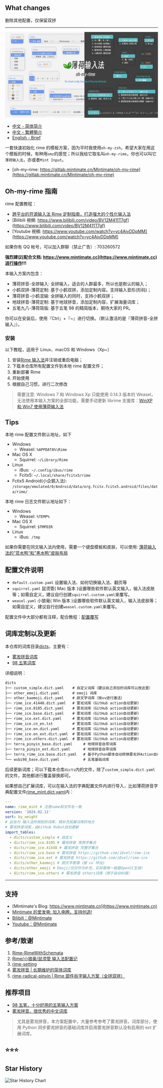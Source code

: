 ## What changes

删除其他配置，仅保留双拼

---

![样式](demo.webp)

- [中文 - 简体简介](README.md)
- [中文 - 繁體簡介](README_zh-CHT.md)
- [English - Brief](README_en.md)

一套快速初始化 rime 的模板方案，因为平时我使用`oh-my-zsh`，希望大家在用这个模板的时候，有种用`omz`的感觉；所以我给它取名叫`oh-my-rime`，你也可以叫它`薄荷输入法`，亦或者`Mint Input`。

- [oh-my-rime: https://gitlab.mintimate.cn/Mintimate/oh-my-rime](https://gitlab.mintimate.cn/Mintimate/oh-my-rime)

## Oh-my-rime 指南

rime 配置教程：

- [跨平台的开源输入法 Rime 定制指南，打造强大的个性化输入法](https://www.mintimate.cn/2023/03/18/rimeQuickInit)
- [Bilibili 視頻: https://www.bilibili.com/video/BV12M411T7gf](https://www.bilibili.com/video/BV12M411T7gf)
- [Youtube 視頻: https://www.youtube.com/watch?v=yc4AivDDpMM](https://www.youtube.com/watch?v=yc4AivDDpMM)

如果你有 QQ 帐号，可以加入群聊（禁止广告）: 703260572

**强烈建议[配合文档: https://www.mintimate.cc](https://www.mintimate.cc)进行操作!!!**

本输入方案内包含：

- 薄荷拼音-全拼输入: 全拼输入，适合的人群最多，所以也是默认的输入；
- 小鹤双拼-薄荷定制: 基于小鹤双拼，添加定制内容。支持输入音形(形码)；
- 薄荷拼音-小鹤混输: 全拼输入的同时，支持小鹤双拼；
- 地球拼音-薄荷定制: 基于地球拼音，添加定制内容，扩展海量词库；
- 五笔九八-薄荷简版: 基于五笔 98 的精简版本，期待大家的 PR。

你可以在安装后，使用『Ctrl』+『~』进行切换。（默认激活的是『薄荷拼音-全拼输入』）。

### 安装

以下教程，适用于 Linux、macOS 和 Windows（Xp~）

1. 安装[Rime 输入法](https://rime.im/)并注销或重启电脑；
2. 下载本仓库所有配置文件到本地 rime 配置文件；
3. 重新部署 Rime
4. 开始使用
5. 根据自己习惯，进行二次修改

> 需要注意: Windows 7 和 Windows Xp 只能使用 0.14.3 版本的 Weasel，无法使用本输入方案的全部功能，需要手动更新 librime 支援库：[WinXP 和 Win7 使用薄荷输入法](https://www.mintimate.cc/zh/guide/faQ.html#winxp%E5%92%8Cwin7%E4%BD%BF%E7%94%A8%E8%96%84%E8%8D%B7%E8%BE%93%E5%85%A5%E6%B3%95)

## Tips

本地 rime 配置文件默认地址，如下

- Windows
  - Weasel: `%APPDATA%\Rime`
- Mac OS X
  - Squirrel: `~/Library/Rime`
- Linux
  - iBus:` ~/.config/ibus/rime`
  - Fcitx5: `~/.local/share/fcitx5/rime`
- Fctix5 Android(小企鹅入法): `/storage/emulated/0/Android/data/org.fcitx.fcitx5.android/files/data/rime/`

本地 rime 日志文件默认地址如下：

- Windows
  - Weasel: `%TEMP%`
- Mac OS X
  - Squirrel: `$TMPDIR`
- Linux
  - iBus:` /tmp`
  
如果你需要在同文输入法内使用，需要一个键盘模板和皮肤，可以使用: [薄荷输入法的”蓝水鸭“和”黑水鸭“皮肤布局](https://www.mintimate.cc/zh/demo/diffAppearance.html#android%E5%A4%96%E8%A7%82)

## 配置文件说明

- `default.custom.yaml` 设置输入法、如何切换输入法、翻页等
- `squirrel.yaml` 鼠须管( Mac 版本 )设置哪些软件默认英文输入，输入法皮肤等；如需自定义，建议自行创建`squirrel.custom.yaml`来覆写。 
- `weasel.yaml` 小狼毫( Win 版本 )设置哪些软件默认英文输入，输入法皮肤等；如需自定义，建议自行创建`weasel.custom.yaml`来覆写。

配置文件中大部分都有注释，配合教程：[配置覆写](https://www.mintimate.cc/zh/guide/configurationOverride.html)

## 词库定制以及更新

本仓库的词库目录[dicts](dicts)，主要有：

- [雾凇拼音词库](https://github.com/iDvel/rime-ice)
- [98 五笔词库](https://github.com/yanhuacuo/98wubi-tables)

详细说明：

```txt
dicts
├── custom_simple.dict.yaml    # 自定义词库（建议自己添加的词库可以放这里）
├── other_emoji.dict.yaml      # emoji 词库
├── other_kaomoji.dict.yaml    # 颜文字词库（按vv进行激活）
├── rime_ice.41448.dict.yaml   # 雾凇词库（GitHub action自动更新）
├── rime_ice.8105.dict.yaml    # 雾凇词库（GitHub action自动更新）
├── rime_ice.base.dict.yaml    # 雾凇词库（GitHub action自动更新）
├── rime_ice.ext.dict.yaml     # 雾凇词库（GitHub action自动更新）
├── rime_ice.cn_en.txt         # 雾凇词库（GitHub action自动更新）
├── rime_ice.en.dict.yaml      # 雾凇词库（GitHub action自动更新）
├── rime_ice.en_ext.dict.yaml  # 雾凇词库（GitHub action自动更新）
├── rime_ice.others.dict.yaml  # 雾凇词库（GitHub action自动更新）
├── terra_pinyin_base.dict.yaml     # 地球拼音自带词库
├── terra_pinyin_ext.dict.yaml      # 地球拼音自带词库
├── terra_rime_ice.base.dict.yaml   # 基于Python脚本自动转换雾凇并Action自动更新
└── wubi98_base.dict.yaml           # 五笔基础词库
```

后续更新词库；可以下载本仓库`dicts`内的文件，除了`custom_simple.dict.yaml`的文件，其他都进行覆盖替换即可。

如果想自己扩展词库，可以在输入法的字典配置文件内进行导入，比如薄荷拼音字典配置文件[rime_mint.dict.yaml](rime_mint.dict.yaml)内：

```yaml
---
name: rime_mint # 注意name和文件名一致
version: '2024.02.11'
sort: by_weight
# 此处为 输入法所用到的词库，既补充拓展词库的地方
# 雾凇拼音词库，由Github Robot自动更新
import_tables:
  - dicts/custom_simple # 自定义
  - dicts/rime_ice.8105 # 霧凇拼音 常用字集合
  - dicts/rime_ice.41448 # 霧凇拼音 完整字集合
  - dicts/rime_ice.base # 雾凇拼音 https://github.com/iDvel/rime-ice
  - dicts/rime_ice.ext # 雾凇拼音 https://github.com/iDvel/rime-ice
  - dicts/other_kaomoji # 颜文字表情（按`vv`呼出)
  - dicts/other_emoji # Emoji(仅仅作为补充，实际使用一般是OpenCC生效)
  - dicts/rime_ice.others # 雾凇拼音 others词库（用于自动纠错）
```

---

## 支持

- [Mintimate's Blog: https://www.mintimate.cn](https://www.mintimate.cn)
- [Mintimate 的爱发电: 加入电圈，支持创造!](https://afdian.net/a/mintimate)
- [Bilibili：@Mintimate](https://space.bilibili.com/355567627)
- [Youtube：@Mintimate](https://www.youtube.com/channel/UCI7LLdUGNzkcKOE7grAqCoA)

## 参考/致谢

1. [Rime-RimeWithSchemata](https://github.com/rime/home/wiki/RimeWithSchemata)
2. [Rime/小狼豪/鼠须管 输入法配置记](https://chenhe.me/post/oh-my-rime)
3. [rime-setting](https://github.com/Iorest/rime-setting)
4. [雾凇拼音 | 长期维护的简体词库](https://github.com/iDvel/rime-ice)
5. [rime-radical-pinyin | Rime 部件拆字输入方案（全拼双拼）](https://github.com/mirtlecn/rime-radical-pinyin)

## 推荐项目

- [98 五笔，十分好用的五笔输入方案](http://www.98wubi.com/)
- [雾凇拼音，很优秀的中文词库](https://github.com/iDvel/rime-ice)

> 尤其是雾凇拼音，本方案配置中，大量参考参考了雾凇拼音。词库部分，使用 Python 同步雾凇拼音的基础词库并启用雾凇拼音默认没有启用的 ext 扩展词库。

## ⭐⭐⭐

## Star History

<picture>
<source media="(prefers-color-scheme: dark)" srcset="https://api.star-history.com/svg?repos=Mintimate/oh-my-rime&type=Timeline&theme=dark" />
<source media="(prefers-color-scheme: light)" srcset="https://api.star-history.com/svg?repos=Mintimate/oh-my-rime&type=Timeline" />
<img alt="Star History Chart" src="https://api.star-history.com/svg?repos=Mintimate/oh-my-rime&type=Timeline" />
</picture>
